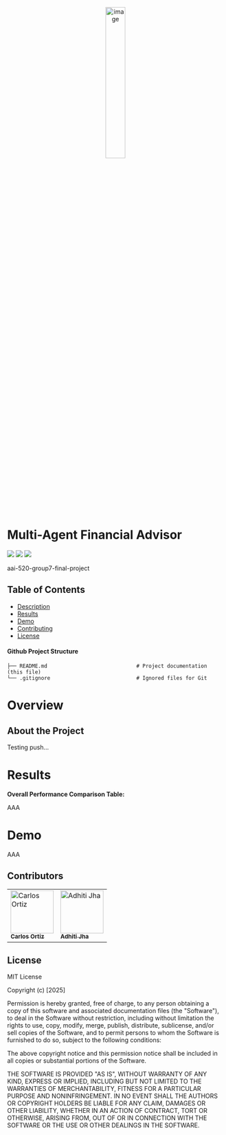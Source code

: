 <div align="center">
<img align="center" width="30%" alt="image" src="https://www.sandiego.edu/assets/global/images/logos/logo-usd.png">
</div>

# Multi-Agent Financial Advisor

![](https://img.shields.io/badge/license-MIT-green?style=for-the-badge)
![](https://img.shields.io/badge/MSAAI-NLP-blue?style=for-the-badge)
![](https://img.shields.io/badge/Python-3.11-blue?style=for-the-badge&logo=python)

aai-520-group7-final-project

## Table of Contents
- [Description](#Overview)
- [Results](#Results)
- [Demo](#usage)
- [Contributing](#Contributors)
- [License](#license)

#### Github Project Structure

```
├── README.md                             # Project documentation (this file)
└── .gitignore                            # Ignored files for Git
```

# Overview
## About the Project

Testing push...

# Results

**Overall Performance Comparison Table:**

AAA

# Demo

AAA

## Contributors
<table>
  <tr>
    <td>
        <a href="https://github.com/carlosOrtizM.png">
          <img src="https://github.com/carlosOrtizM.png" width="100" height="100" alt="Carlos Ortiz "/><br />
          <sub><b>Carlos Ortiz</b></sub>
        </a>
      </td>
      <td>
        <a href="https://www.getmonero.org/img/monero-logo.png">
          <img src="https://www.getmonero.org/img/monero-logo.png" width="100" height="100" alt="Adhiti Jha "/><br />
          <sub><b>Adhiti Jha</b></sub>
        </a>
      </td>
  </tr>
</table>

## License

MIT License

Copyright (c) [2025]

Permission is hereby granted, free of charge, to any person obtaining a copy
of this software and associated documentation files (the "Software"), to deal
in the Software without restriction, including without limitation the rights
to use, copy, modify, merge, publish, distribute, sublicense, and/or sell
copies of the Software, and to permit persons to whom the Software is
furnished to do so, subject to the following conditions:

The above copyright notice and this permission notice shall be included in all
copies or substantial portions of the Software.

THE SOFTWARE IS PROVIDED "AS IS", WITHOUT WARRANTY OF ANY KIND, EXPRESS OR
IMPLIED, INCLUDING BUT NOT LIMITED TO THE WARRANTIES OF MERCHANTABILITY,
FITNESS FOR A PARTICULAR PURPOSE AND NONINFRINGEMENT. IN NO EVENT SHALL THE
AUTHORS OR COPYRIGHT HOLDERS BE LIABLE FOR ANY CLAIM, DAMAGES OR OTHER
LIABILITY, WHETHER IN AN ACTION OF CONTRACT, TORT OR OTHERWISE, ARISING FROM,
OUT OF OR IN CONNECTION WITH THE SOFTWARE OR THE USE OR OTHER DEALINGS IN THE
SOFTWARE.
